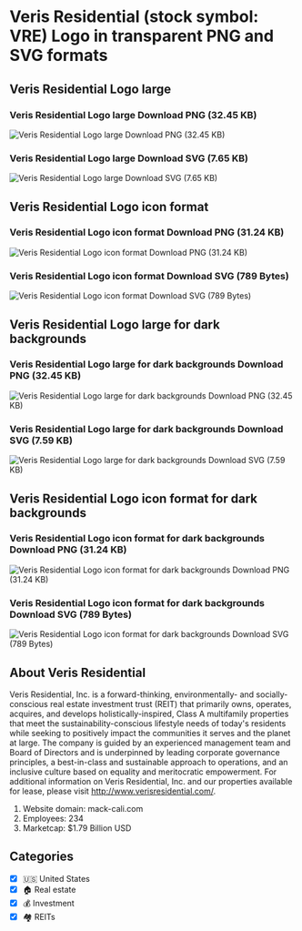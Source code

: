 # Veris Residential (stock symbol: VRE) Logo in transparent PNG and SVG formats

## Veris Residential Logo large

### Veris Residential Logo large Download PNG (32.45 KB)

![Veris Residential Logo large Download PNG (32.45 KB)](/img/orig/VRE_BIG-f0daecbc.png)

### Veris Residential Logo large Download SVG (7.65 KB)

![Veris Residential Logo large Download SVG (7.65 KB)](/img/orig/VRE_BIG-afb30d41.svg)

## Veris Residential Logo icon format

### Veris Residential Logo icon format Download PNG (31.24 KB)

![Veris Residential Logo icon format Download PNG (31.24 KB)](/img/orig/VRE-4a140b89.png)

### Veris Residential Logo icon format Download SVG (789 Bytes)

![Veris Residential Logo icon format Download SVG (789 Bytes)](/img/orig/VRE-47d72bbf.svg)

## Veris Residential Logo large for dark backgrounds

### Veris Residential Logo large for dark backgrounds Download PNG (32.45 KB)

![Veris Residential Logo large for dark backgrounds Download PNG (32.45 KB)](/img/orig/VRE_BIG.D-78bee4ff.png)

### Veris Residential Logo large for dark backgrounds Download SVG (7.59 KB)

![Veris Residential Logo large for dark backgrounds Download SVG (7.59 KB)](/img/orig/VRE_BIG.D-64f96d33.svg)

## Veris Residential Logo icon format for dark backgrounds

### Veris Residential Logo icon format for dark backgrounds Download PNG (31.24 KB)

![Veris Residential Logo icon format for dark backgrounds Download PNG (31.24 KB)](/img/orig/VRE.D-07b2477b.png)

### Veris Residential Logo icon format for dark backgrounds Download SVG (789 Bytes)

![Veris Residential Logo icon format for dark backgrounds Download SVG (789 Bytes)](/img/orig/VRE.D-62d1d1f5.svg)

## About Veris Residential

Veris Residential, Inc. is a forward-thinking, environmentally- and socially-conscious real estate investment trust (REIT) that primarily owns, operates, acquires, and develops holistically-inspired, Class A multifamily properties that meet the sustainability-conscious lifestyle needs of today's residents while seeking to positively impact the communities it serves and the planet at large. The company is guided by an experienced management team and Board of Directors and is underpinned by leading corporate governance principles, a best-in-class and sustainable approach to operations, and an inclusive culture based on equality and meritocratic empowerment. For additional information on Veris Residential, Inc. and our properties available for lease, please visit http://www.verisresidential.com/.

1. Website domain: mack-cali.com
2. Employees: 234
3. Marketcap: $1.79 Billion USD


## Categories
- [x] 🇺🇸 United States
- [x] 🏠 Real estate
- [x] 💰 Investment
- [x] 🏘️ REITs
